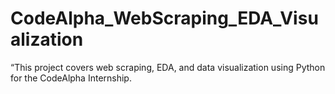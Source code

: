 # CodeAlpha_WebScraping_EDA_Visualization
“This project covers web scraping, EDA, and data visualization using Python for the CodeAlpha Internship.

